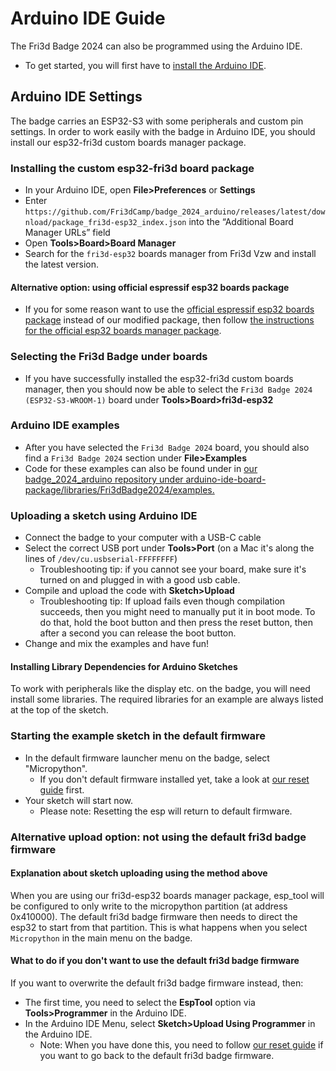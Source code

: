 # Arduino IDE Guide
The Fri3d Badge 2024 can also be programmed using the Arduino IDE. 
* To get started, you will first have to [install the Arduino IDE](https://docs.arduino.cc/software/ide-v2/tutorials/getting-started/ide-v2-downloading-and-installing).

## Arduino IDE Settings

The badge carries an ESP32-S3 with some peripherals and custom pin settings. In order to work easily with the badge in Arduino IDE, you should install our esp32-fri3d custom boards manager package.

### Installing the custom esp32-fri3d board package
* In your Arduino IDE, open **File>Preferences** or **Settings**
* Enter `https://github.com/Fri3dCamp/badge_2024_arduino/releases/latest/download/package_fri3d-esp32_index.json` into the “Additional Board Manager URLs” field
* Open **Tools>Board>Board Manager**
* Search for the `fri3d-esp32` boards manager from Fri3d Vzw and install the latest version.

#### Alternative option: using official espressif esp32 boards package
* If you for some reason want to use the [official espressif esp32 boards package](https://espressif.github.io/arduino-esp32) instead of our modified package, then follow [the instructions for the official esp32 boards manager package](./using_official_esp32_boards_manager_package.en.md).

### Selecting the Fri3d Badge under boards
* If you have successfully installed the esp32-fri3d custom boards manager, then you should now be able to select the `Fri3d Badge 2024 (ESP32-S3-WROOM-1)` board under **Tools>Board>fri3d-esp32**

### Arduino IDE examples
* After you have selected the `Fri3d Badge 2024` board, you should also find a `Fri3d Badge 2024` section under **File>Examples**
* Code for these examples can also be found under in [our badge_2024_arduino repository under arduino-ide-board-package/libraries/Fri3dBadge2024/examples.](https://github.com/Fri3dCamp/badge_2024_arduino/tree/main/arduino-ide-board-package/libraries/Fri3dBadge2024/examples)

### Uploading a sketch using Arduino IDE
* Connect the badge to your computer with a USB-C cable
* Select the correct USB port under **Tools>Port** (on a Mac it's along the lines of `/dev/cu.usbserial-FFFFFFFF`)
    * Troubleshooting tip: if you cannot see your board, make sure it's turned on and plugged in with a good usb cable.
* Compile and upload the code with **Sketch>Upload**
    * Troubleshooting tip: If upload fails even though compilation succeeds, then you might need to manually put it in boot mode. To do that, hold the boot button and then press the reset button, then after a second you can release the boot button.
* Change and mix the examples and have fun!

#### Installing Library Dependencies for Arduino Sketches
To work with peripherals like the display etc. on the badge, you will need install some libraries. The required libraries for an example are always listed at the top of the sketch.

### Starting the example sketch in the default firmware
* In the default firmware launcher menu on the badge, select "Micropython".
    * If you don't default firmware installed yet, take a look at [our reset guide](../reset.en.md) first.
* Your sketch will start now.
    * Please note: Resetting the esp will return to default firmware.

### Alternative upload option: not using the default fri3d badge firmware
#### Explanation about sketch uploading using the method above
When you are using our fri3d-esp32 boards manager package, esp_tool will be configured to only write to the micropython partition (at address 0x410000). The default fri3d badge firmware then needs to direct the esp32 to start from that partition. This is what happens when you select `Micropython` in the main menu on the badge.

#### What to do if you don't want to use the default fri3d badge firmware
If you want to overwrite the default fri3d badge firmware instead, then:

* The first time, you need to select the **EspTool** option via **Tools>Programmer** in the Arduino IDE.
* In the Arduino IDE Menu, select **Sketch>Upload Using Programmer** in the Arduino IDE.
    * Note: When you have done this, you need to follow [our reset guide](../reset.en.md) if you want to go back to the default fri3d badge firmware.
